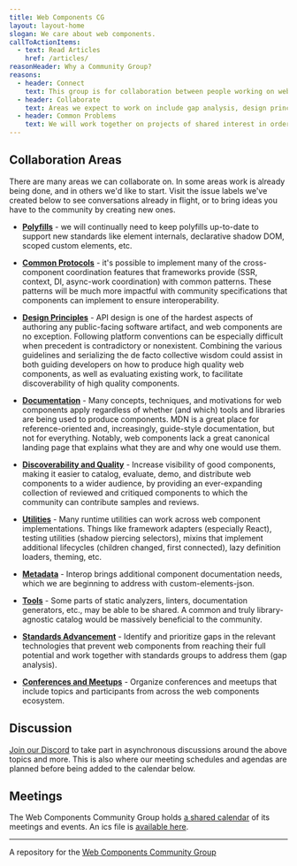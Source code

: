```yaml
---
title: Web Components CG
layout: layout-home
slogan: We care about web components.
callToActionItems:
  - text: Read Articles
    href: /articles/
reasonHeader: Why a Community Group?
reasons:
  - header: Connect
    text: This group is for collaboration between people working on web components libraries, tools, documentation and standards.
  - header: Collaborate
    text: Areas we expect to work on include gap analysis, design principles, common protocols, discoverability and quality, documentation, tooling, and more.
  - header: Common Problems
    text: We will work together on projects of shared interest in order to enhance interoperability, solve common problems, build shared community resources, and ultimately continue to grow a cooperative, productive, and happy web components ecosystem.
---
```


## Collaboration Areas

There are many areas we can collaborate on. In some areas work is already being done, and in others we'd like to start. Visit the issue labels we've created below to see conversations already in flight, or to bring ideas you have to the community by creating new ones.

- **[Polyfills](https://github.com/w3c/webcomponents-cg/labels/polyfills)** - we will continually need to keep polyfills up-to-date to support new standards like element internals, declarative shadow DOM, scoped custom elements, etc.

- **[Common Protocols](https://github.com/w3c/webcomponents-cg/labels/common-protocols)** - it's possible to implement many of the cross-component coordination features that frameworks provide (SSR, context, DI, async-work coordination) with common patterns. These patterns will be much more impactful with community specifications that components can implement to ensure interoperability.

- **[Design Principles](https://github.com/w3c/webcomponents-cg/labels/design-principles)** - API design is one of the hardest aspects of authoring any public-facing software artifact, and web components are no exception. Following platform conventions can be especially difficult when precedent is contradictory or nonexistent. Combining the various guidelines and serializing the de facto collective wisdom could assist in both guiding developers on how to produce high quality web components, as well as evaluating existing work, to facilitate discoverability of high quality components.

- **[Documentation](https://github.com/w3c/webcomponents-cg/labels/documentation)** - Many concepts, techniques, and motivations for web components apply regardless of whether (and which) tools and libraries are being used to produce components. MDN is a great place for reference-oriented and, increasingly, guide-style documentation, but not for everything. Notably, web components lack a great canonical landing page that explains what they are and why one would use them.

- **[Discoverability and Quality](https://github.com/w3c/webcomponents-cg/labels/discovery-and-quality)** - Increase visibility of good components, making it easier to catalog, evaluate, demo, and distribute web components to a wider audience, by providing an ever-expanding collection of reviewed and critiqued components to which the community can contribute samples and reviews.

- **[Utilities](https://github.com/w3c/webcomponents-cg/labels/utilities)** - Many runtime utilities can work across web component implementations. Things like framework adapters (especially React), testing utilities (shadow piercing selectors), mixins that implement additional lifecycles (children changed, first connected), lazy definition loaders, theming, etc.

- **[Metadata](https://github.com/w3c/webcomponents-cg/labels/metadata)** - Interop brings additional component documentation needs, which we are beginning to address with custom-elements-json.

- **[Tools](https://github.com/w3c/webcomponents-cg/labels/tools)** - Some parts of static analyzers, linters, documentation generators, etc., may be able to be shared. A common and truly library-agnostic catalog would be massively beneficial to the community.

- **[Standards Advancement](https://github.com/w3c/webcomponents-cg/labels/standards-advancement)** - Identify and prioritize gaps in the relevant technologies that prevent web components from reaching their full potential and work together with standards groups to address them (gap analysis).

- **[Conferences and Meetups](https://github.com/w3c/webcomponents-cg/labels/conferences-and-meetups)** - Organize conferences and meetups that include topics and participants from across the web components ecosystem.


## Discussion

[Join our Discord](https://discord.gg/YmrNQ4rYJz) to take part in asynchronous discussions around the above topics and more. This is also where our meeting schedules and agendas are planned before being added to the calendar below.

## Meetings

The Web Components Community Group holds [a shared calendar](https://calendar.google.com/calendar/embed?src=o25bim5rvcu42mfnqilirpmp44%40group.calendar.google.com) of its meetings and events. An ics file is [available here](https://calendar.google.com/calendar/ical/o25bim5rvcu42mfnqilirpmp44%40group.calendar.google.com/public/basic.ics).

---

A repository for the [Web Components Community Group](https://www.w3.org/community/webcomponents/)
